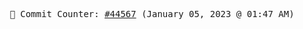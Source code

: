 <p align="center">
    <samp>
        📮 Commit Counter: <a href="https://github.com/Javascript-void0/Javascript-void0/commits/main">#44567</a> (January 05, 2023 @ 01:47 AM)
    </samp>
</p>
